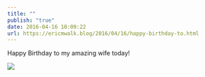 ```yaml
---
title: ""
publish: "true"
date: 2016-04-16 10:09:22
url: https://ericmwalk.blog/2016/04/16/happy-birthday-to.html
---
```


Happy Birthday to my amazing wife today!

![](https://ericmwalk.blog/uploads/2022/c2198a9cce.jpg)